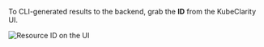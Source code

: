 To CLI-generated results to the backend, grab the **ID** from the KubeClarity UI.

![Resource ID on the UI](/docs/kubeclarity/sbom/generate-sbom/ui-resource-id.png)